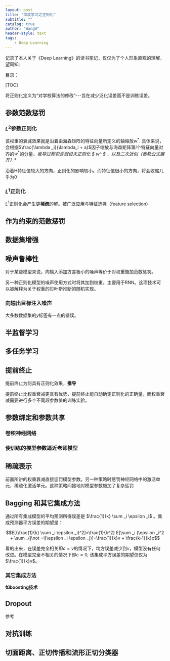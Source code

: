 ```yaml
---
layout: post
title: "深度学习之正则化"
subtitle: ""
catalog: true
author: "WangW"
header-style: text
tags: 
    - Deep Learning
---
```


记录了本人关于《Deep Learning》的读书笔记，仅仅为了个人形象直观的理解，望周知;<!--break-->

目录：

[TOC]

将正则化定义为“对学校算法的修改”---旨在减少泛化误差而不是训练误差。

## 参数范数惩罚

### $L^2$参数正则化

该权重的衰减效果就是沿着由海森矩阵的特征向量所定义的轴缩放$w^*$. 具体来说，会根据$\frac{\lambda _i}{\lambda_i + a}$因子缩放与海森矩阵第$i$个特征向量对齐的$w^*$的分量。**推导过程包含假设未正则化 $ w^* $ ，以及二次近似（泰勒公式展开）**

沿着H特征值较大的方向，正则化的影响较小。而特征值很小的方向，将会收缩几乎为0

### $L^1$正则化

$L^1$正则化会产生更**稀疏**的解。被广泛应用与特征选择（feature selection）

## 作为约束的范数惩罚

## 数据集增强

## 噪声鲁棒性

对于某些模型来说，向输入添加方差极小的噪声等价于对权重施加范数惩罚。

另一种正则化模型的噪声使用方式时将其加到权重。主要用于RNN。这项技术可以被解释为关于权重的贝叶斯推断的随机实现。

### 向输出目标注入噪声

大多数数据集的$y$标签有一点的错误。

## 半监督学习

## 多任务学习

## 提前终止

提前终止为何具有正则化效果，**推导**

提前终止比权重衰减更具有优势，提前终止能自动确定正则化的正确量，而权重衰减需要进行多个不同超参数值的训练实验。

## 参数绑定和参数共享

### 卷积神经网络

### 使训练的模型参数逼近老师模型

## 稀疏表示

前面所讲的权重衰减直接惩罚模型参数。另一种策略时惩罚神经网络中的激活单元，稀疏化激活单元。这种策略间接地对模型参数施加了复杂惩罚

## Bagging 和其它集成方法

通过所有集成模型的平均预测所得误差是 $\frac{1}{k} \sum _i \epsilon _i​$ 。集成预测器平方误差的期望是：

$$E[(\frac{1}{k} \sum _i \epsilon _i)^2]=\frac{1}{k^2} E[\sum _i (\epsilon _i^2 + \sum _{j\not =i}\epsilon _i \epsilon _j)]=\frac{1}{k}v + \frac{k-1}{k}c$$

看的出来，在误差完全相关即$c=v$的情况下，均方误差减少到$v$，模型没有任何改进。在模型完全不相关的情况下即$c=0$, 该集成平方误差的期望仅仅为$\frac{1}{k}v$。

### 其它集成方法

**如boosting技术**

## Dropout

参考

## 对抗训练

## 切面距离、正切传播和流形正切分类器

